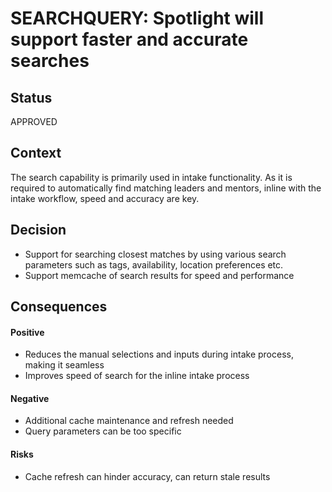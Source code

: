 # SEARCHQUERY: Spotlight will support faster and accurate searches

## Status

APPROVED

## Context

The search capability is primarily used in intake functionality. As it is required to automatically find matching leaders and mentors, inline with the intake workflow, speed and accuracy are key.  

## Decision

* Support for searching closest matches by using various search parameters such as tags, availability, location preferences etc.
* Support memcache of search results for speed and performance

## Consequences

#### Positive
* Reduces the manual selections and inputs during intake process, making it seamless
* Improves speed of search for the inline intake process

#### Negative
* Additional cache maintenance and refresh needed
* Query parameters can be too specific

#### Risks
* Cache refresh can hinder accuracy, can return stale results
  
